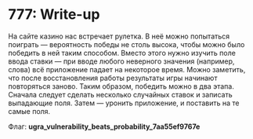 # 777: Write-up

На сайте казино нас встречает рулетка. В неё можно попытаться поиграть — вероятность победы не столь высока, чтобы можно было победить в ней таким способом. Вместо этого нужно изучить поле ввода ставки — при вводе любого неверного значения (например, слова) всё приложение падает на некоторое время. Можно заметить, что после восстановления работы результаты игры начинают повторяться заново. Таким образом, победить можно в два этапа. Сначала следует сделать несколько случайных ставок и записать выпадающие поля. Затем — уронить приложение, и поставить на те самые поля.

Флаг: **ugra_vulnerability_beats_probability_7aa55ef9767e**
